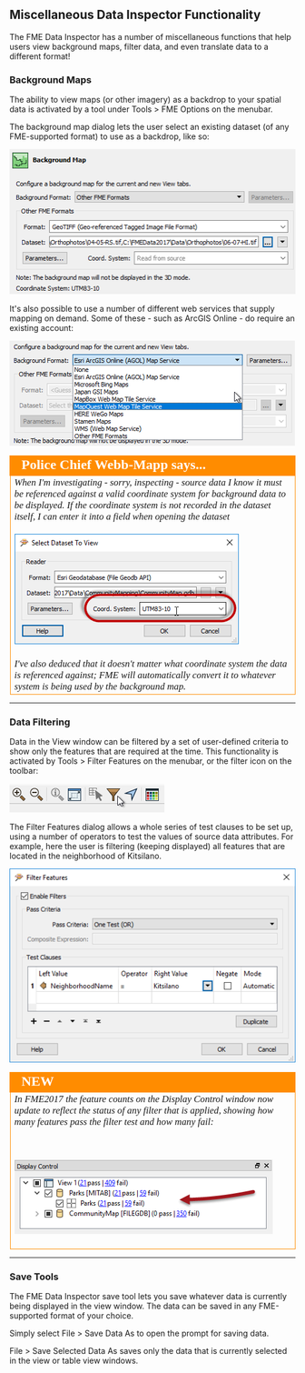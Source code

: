 ## Miscellaneous Data Inspector Functionality ##

The FME Data Inspector has a number of miscellaneous functions that help users view background maps, filter data, and even translate data to a different format!


### Background Maps ###
The ability to view maps (or other imagery) as a backdrop to your spatial data is activated by a tool under Tools > FME Options on the menubar.

The background map dialog lets the user select an existing dataset (of any FME-supported format) to use as a backdrop, like so:

![](./Images/Img1.35.DIBackgroundDialog.png)

It's also possible to use a number of different web services that supply mapping on demand. Some of these - such as ArcGIS Online - do require an existing account:

![](./Images/Img1.36.DIBackgroundServices.png)

<!--Person X Says Section-->

<table style="border-spacing: 0px">
<tr>
<td style="vertical-align:middle;background-color:darkorange;border: 2px solid darkorange">
<i class="fa fa-quote-left fa-lg fa-pull-left fa-fw" style="color:white;padding-right: 12px;vertical-align:text-top"></i>
<span style="color:white;font-size:x-large;font-weight: bold;font-family:serif">Police Chief Webb-Mapp says...</span>
</td>
</tr>

<tr>
<td style="border: 1px solid darkorange">
<span style="font-family:serif; font-style:italic; font-size:larger">
When I'm investigating - sorry, inspecting - source data I know it must be referenced against a valid coordinate system for background data to be displayed. If the coordinate system is not recorded in the dataset itself, I can enter it into a field when opening the dataset
<br><br><img src="./Images/Img1.37.DICoordinateSystem.png">
<br><br>I've also deduced that it doesn't matter what coordinate system the data is referenced against; FME will automatically convert it to whatever system is being used by the background map.
</span>
</td>
</tr>
</table>

---

### Data Filtering ###
Data in the View window can be filtered by a set of user-defined criteria to show only the features that are required at the time. This functionality is activated by Tools > Filter Features on the menubar, or the filter icon on the toolbar:

![](./Images/Img1.46.DIFilterToolbar.png)

The Filter Features dialog allows a whole series of test clauses to be set up, using a number of operators to test the values of source data attributes. For example, here the user is filtering (keeping displayed) all features that are located in the neighborhood of Kitsilano.

![](./Images/Img1.47.DIFilterFeatures.png)


<!--New Section--> 

<table style="border-spacing: 0px">
<tr>
<td style="vertical-align:middle;background-color:darkorange;border: 2px solid darkorange">
<i class="fa fa-bolt fa-lg fa-pull-left fa-fw" style="color:white;padding-right: 12px;vertical-align:text-top"></i>
<span style="color:white;font-size:x-large;font-weight: bold;font-family:serif">NEW</span>
</td>
</tr>

<tr>
<td style="border: 1px solid darkorange">
<span style="font-family:serif; font-style:italic; font-size:larger">
In FME2017 the feature counts on the Display Control window now update to reflect the status of any filter that is applied, showing how many features pass the filter test and how many fail:

<br><br><img src="./Images/Img1.48.DIFilterCounts.png">
</span>
</td>
</tr>
</table>

---

### Save Tools ###
The FME Data Inspector save tool lets you save whatever data is currently being displayed in the view window. The data can be saved in any FME-supported format of your choice.

Simply select File > Save Data As to open the prompt for saving data.

File > Save Selected Data As saves only the data that is currently selected in the view or table view windows.

